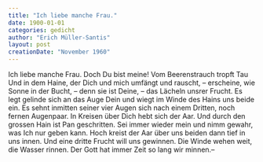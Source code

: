 ```yaml
---
title: "Ich liebe manche Frau."
date: 1900-01-01
categories: gedicht
author: "Erich Müller-Santis"
layout: post
creationDate: "November 1960"
---
```

Ich liebe manche Frau.
Doch Du bist meine!
Vom Beerenstrauch tropft Tau
Und in dem Haine,
der Dich und mich umfängt
und rauscht, – erscheine,
wie Sonne in der Bucht, – 
denn sie ist Deine, – 
das Lächeln unsrer Frucht.
Es legt gelinde
sich an das Auge Dein
und wiegt im Winde
des Hains uns beide ein.
Es sehnt inmitten
seiner vier Augen sich
nach einem Dritten,
noch fernen Augenpaar.
In Kreisen über Dich
hebt sich der Aar.
Und durch den grossen Hain
ist Pan geschritten.
Sei immer wieder mein
und nimm gewahr,
was Ich nur geben kann.
Hoch kreist der Aar
über uns beiden dann
tief in uns innen.
Und eine dritte Frucht
will uns gewinnen.
Die Winde wehen weit,
die Wasser rinnen.
Der Gott hat immer Zeit
so lang wir minnen.–

